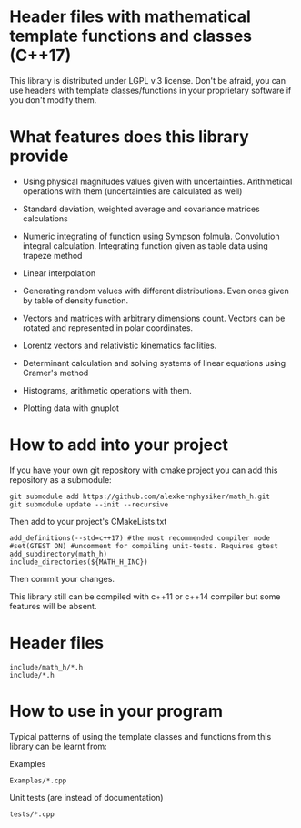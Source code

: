Header files with mathematical template functions and classes (C++17)
=====================================================================

This library is distributed under LGPL v.3 license.
Don't be afraid, you can use headers with template classes/functions in your proprietary software if you don't modify them.


What features does this library provide
=======================================

- Using physical magnitudes values given with uncertainties. Arithmetical operations with them (uncertainties are calculated as well)

- Standard deviation, weighted average and covariance matrices calculations

- Numeric integrating of function using Sympson folmula. Convolution integral calculation. Integrating function given as table data using trapeze method

- Linear interpolation

- Generating random values with different distributions. Even ones given by table of density function.

- Vectors and matrices with arbitrary dimensions count. Vectors can be rotated and represented in polar coordinates.

- Lorentz vectors and relativistic kinematics facilities.

- Determinant calculation and solving systems of linear equations using Cramer's method

- Histograms, arithmetic operations with them.

- Plotting data with gnuplot


How to add into your project
============================

If you have your own git repository with cmake project you can add this repository as a submodule:

	git submodule add https://github.com/alexkernphysiker/math_h.git
	git submodule update --init --recursive
	
Then add to your project's CMakeLists.txt

	add_definitions(--std=c++17) #the most recommended compiler mode
	#set(GTEST ON) #uncomment for compiling unit-tests. Requires gtest
	add_subdirectory(math_h)
	include_directories(${MATH_H_INC})
	
Then commit your changes.

This library still can be compiled with c++11 or c++14 compiler but some features will be absent.

Header files
============

	include/math_h/*.h
	include/*.h


How to use in your program
==========================

Typical patterns of using the template classes and functions from this library can be learnt from:

Examples

	Examples/*.cpp

Unit tests (are instead of documentation)

	tests/*.cpp

